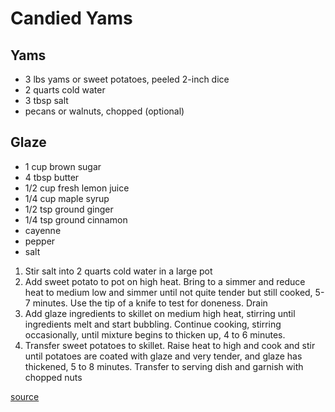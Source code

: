 # Candied Yams

## Yams
* 3 lbs yams or sweet potatoes, peeled 2-inch dice
* 2 quarts cold water
* 3 tbsp salt
* pecans or walnuts, chopped (optional)

## Glaze
* 1 cup brown sugar
* 4 tbsp butter
* 1/2 cup fresh lemon juice
* 1/4 cup maple syrup
* 1/2 tsp ground ginger
* 1/4 tsp ground cinnamon
* cayenne
* pepper
* salt

1. Stir salt into 2 quarts cold water in a large pot
1. Add sweet potato to pot on high heat. Bring to a simmer and reduce heat to medium low and simmer until not quite tender but still cooked, 5-7 minutes. Use the tip of a knife to test for doneness. Drain
1. Add glaze ingredients to skillet on medium high heat, stirring until ingredients melt and start bubbling. Continue cooking, stirring occasionally, until mixture begins to thicken up, 4 to 6 minutes.
1. Transfer sweet potatoes to skillet. Raise heat to high and cook and stir until potatoes are coated with glaze and very tender, and glaze has thickened, 5 to 8 minutes. Transfer to serving dish and garnish with chopped nuts

[source](https://www.allrecipes.com/recipe/256435/chef-johns-candied-yams/)
